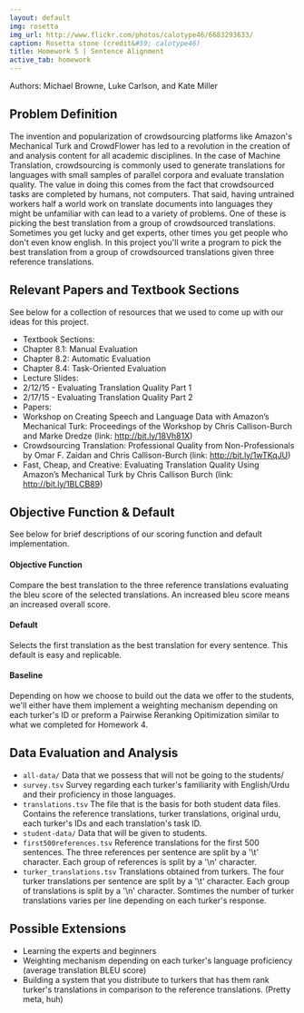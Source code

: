 ```yaml
---
layout: default
img: rosetta
img_url: http://www.flickr.com/photos/calotype46/6683293633/
caption: Rosetta stone (credit&#59; calotype46)
title: Homework 5 | Sentence Alignment
active_tab: homework
---
```

Authors: Michael Browne, Luke Carlson, and Kate Miller

## Problem Definition ##
The invention and popularization of crowdsourcing platforms like Amazon's Mechanical Turk and CrowdFlower has led to a revolution in the creation of and analysis content for all academic disciplines. In the case of Machine Translation, crowdsourcing is commonly used to generate translations for languages with small samples of parallel corpora and evaluate translation quality. The value in doing this comes from the fact that crowdsourced tasks are completed by humans, not computers. That said, having untrained workers half a world work on translate documents into languages they might be unfamiliar with can lead to a variety of problems. One of these is picking the best translation from a group of crowdsourced translations. Sometimes you get lucky and get experts, other times you get people who don't even know english. In this project you'll write a program to pick the best translation from a group of crowdsourced translations given three reference translations.

## Relevant Papers and Textbook Sections ##
See below for a collection of resources that we used to come up with our ideas for this project.
 - Textbook Sections:
  - Chapter 8.1: Manual Evaluation
  - Chapter 8.2: Automatic Evaluation
  - Chapter 8.4: Task-Oriented Evaluation
 - Lecture Slides:
  - 2/12/15 - Evaluating Translation Quality Part 1
  - 2/17/15 - Evaluating Translation Quality Part 2
 - Papers:
  - Workshop on Creating Speech and Language Data with Amazon’s Mechanical Turk: Proceedings of the Workshop by Chris Callison-Burch and Marke Dredze (link: http://bit.ly/18Vh81X)
  - Crowdsourcing Translation: Professional Quality from Non-Professionals by Omar F. Zaidan and Chris Callison-Burch (link: http://bit.ly/1wTKqJU)
  - Fast, Cheap, and Creative: Evaluating Translation Quality Using Amazon’s Mechanical Turk by Chris Callison Burch (link: http://bit.ly/1BLCB89)

## Objective Function & Default ##
See below for brief descriptions of our scoring function and default implementation.
#### Objective Function ####
Compare the best translation to the three reference translations evaluating the bleu score of the selected translations. An increased bleu score means an increased overall score.
#### Default ####
Selects the first translation as the best translation for every sentence. This default is easy and replicable.
#### Baseline ####
Depending on how we choose to build out the data we offer to the students, we'll either have them implement a weighting mechanism depending on each turker's ID or preform a Pairwise Reranking Opitimization similar to what we completed for Homework 4.

## Data Evaluation and Analysis ##
 - `all-data/` Data that we possess that will not be going to the students/
  - `survey.tsv` Survey regarding each turker's familiarity with English/Urdu and their proficiency in those languages.
  - `translations.tsv` The file that is the basis for both student data files. Contains the reference translations, turker translations, original urdu, each turker's IDs and each translation's task ID.
 - `student-data/` Data that will be given to students.
  - `first500references.tsv` Reference translations for the first 500 sentences. The three references per sentence are split by a '\t' character. Each group of references is split by a '\n' character.
  - `turker_translations.tsv` Translations obtained from turkers. The four turker translations per sentence are split by a '\t' character. Each group of translations is split by a '\n' character. Somtimes the number of turker translations varies per line depending on each turker's response.

## Possible Extensions ##
 - Learning the experts and beginners
 - Weighting mechanism depending on each turker's language proficiency (average translation BLEU score)
 - Building a system that you distribute to turkers that has them rank turker's translations in comparison to the reference translations. (Pretty meta, huh)
